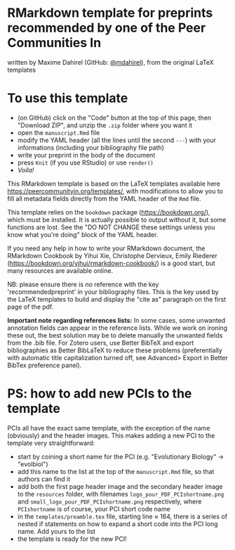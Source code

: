# RMarkdown template for preprints recommended by one of the Peer Communities In

written by Maxime Dahirel (GitHub: [@mdahirel](https://github.com/mdahirel)), from the original LaTeX templates

# To use this template

- (on GitHub) click on the "Code" button at the top of this page, then "Download ZIP", and unzip the `.zip` folder where you want it
- open the `manuscript.Rmd` file
- modify the YAML header (all the lines until the second `---`) with your informations (including your bibliography file path)
- write your preprint in the body of the document
- press `Knit` (if you use RStudio) or use `render()`
- *Voila!*

This RMarkdown template is based on the LaTeX templates available here https://peercommunityin.org/templates/, with modifications to allow you to fill all metadata fields directly from the YAML header of the `Rmd` file. 

This template relies on the `bookdown` package (https://bookdown.org/), which must be installed. It is actually possible to output without it, but some functions are lost. See the "DO NOT CHANGE these settings unless you know what you're doing" block of the YAML header.

If you need any help in how to write your RMarkdown document, the RMarkdown Cookbook by Yihui Xie, Christophe Dervieux, Emily Riederer (https://bookdown.org/yihui/rmarkdown-cookbook/) is a good start, but many resources are available online.

NB: please ensure there is *no* reference with the key 'recommendedpreprint' in your bibliography files. This is the key used by the LaTeX templates to build and display the "cite as" paragraph on the first page of the pdf.

**Important note regarding references lists:** In some cases, some unwanted annotation fields can appear in the reference lists. While we work on ironing these out, the best solution may be to delete manually the unwanted fields from the .bib file. For Zotero users, use Better BibTeX and export bibliographies as Better BibLaTeX to reduce these problems (preferentially with automatic title capitalization turned off, see Advanced> Export in Better BibTex preference panel).

# PS: how to add new PCIs to the template

PCIs all have the exact same template, with the exception of the name (obviously) and the header images. This makes adding a new PCI to the template very straightforward:

- start by coining a short name for the PCI (e.g. "Evolutionary Biology" -> "evolbiol")
- add this name to the list at the top of the `manuscript.Rmd` file, so that authors can find it
- add both the first page header image and the secondary header image to the `resources` folder, with filenames `logo_pour_PDF_PCIshortname.png` and `small_logo_pour_PDF_PCIshortname.png` respectively, where `PCIshortname` is of course, your PCI short code name
- in the `templates/preamble.tex` file, starting line ≈ 164, there is a series of nested if statements on how to expand a short code into the PCI long name. Add yours to the list
- the template is ready for the new PCI!

